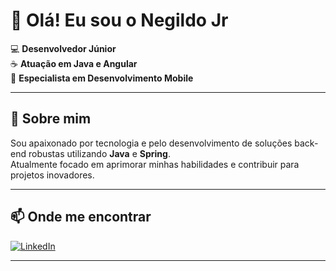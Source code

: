 # 👋 Olá! Eu sou o Negildo Jr

💻 **Desenvolvedor Júnior**  
☕ **Atuação em Java e Angular**  
📱 **Especialista em Desenvolvimento Mobile**  

---

## 🚀 Sobre mim
Sou apaixonado por tecnologia e pelo desenvolvimento de soluções back-end robustas utilizando **Java** e **Spring**.  
Atualmente focado em aprimorar minhas habilidades e contribuir para projetos inovadores.

---

## 📫 Onde me encontrar
[![LinkedIn](https://img.shields.io/badge/LinkedIn-Negildo%20Jr-blue?style=for-the-badge&logo=linkedin)](https://www.linkedin.com/in/https:/www.linkedin.com/in/negildo-passos-3176b4175/)

---

